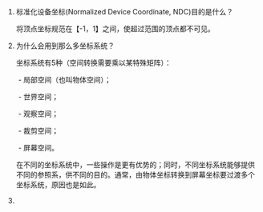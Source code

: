 1. 标准化设备坐标(Normalized Device Coordinate, NDC)目的是什么？

   将顶点坐标规范在【-1，1】之间，使超过范围的顶点都不可见。

2. 为什么会用到那么多坐标系统？

   坐标系统有5种（空间转换需要乘以某特殊矩阵）：

   ​	- 局部空间（也叫物体空间）；

   ​	- 世界空间；

   ​	- 观察空间；

   ​	- 裁剪空间；

   ​	- 屏幕空间。

   在不同的坐标系统中，一些操作是更有优势的；同时，不同坐标系统能够提供不同的参照系，供不同的目的。通常，由物体坐标转换到屏幕坐标要过渡多个坐标系统，原因也是如此。
   
3. 
